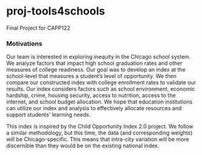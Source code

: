 # proj-tools4schools
Final Project for CAPP122



### Motivations

Our team is interested in exploring inequity in the Chicago school system. We analyze factors that impact high school graduation rates and other measures of college readiness.  Our goal was to develop an index at the school-level that measures a student’s level of opportunity.  We then compare our constructed index with college enrollment rates to validate our results.  Our index considers factors such as school environment, economic hardship, crime, housing security, access to nutrition, access to the internet, and school budget allocation.  We hope that education institutions can utilize our index and analysis to effectively allocate resources and support students’ learning needs. 

This index is inspired by the Child Opportunity Index 2.0 project.  We follow a similar methodology, but this time, the data (and corresponding weights) will be Chicago-specific.  This means that intra-city variation will be more discernible than they would be on the existing national index.

